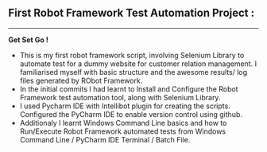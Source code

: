 

 ## First Robot Framework Test Automation Project :
 
***
 
**Get Set Go !**
 - This is my first robot framework script, involving Selenium Library to automate test for a dummy      website for customer relation management. I familiarised myself with basic structure and the        awesome results/ log files generated by RObot Framework.
 - In the initial commits I had learnt to Install and Configure the Robot Framework test automation      tool, along with Selenium Library. 
 - I used Pycharm IDE with Intellibot plugin for creating the scripts. Configured the PyCharm IDE to    enable version control using github.
 - Additionaly I learnt Windows Command Line basics and how to Run/Execute Robot Framework automated    tests from Windows Command Line / PyCharm IDE Terminal / Batch File.
 
 
 
    
